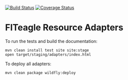 [![Build Status](https://travis-ci.org/FITeagle/adapters.svg)](https://travis-ci.org/FITeagle/adapters)
[![Coverage Status](https://coveralls.io/repos/FITeagle/adapters/badge.svg)](https://coveralls.io/r/FITeagle/adapters)

FITeagle Resource Adapters
===========================

To run the tests and build the documentation:

    mvn clean install test site site:stage
    open target/staging/adapters/index.html

To deploy all adapters:

    mvn clean package wildfly:deploy

